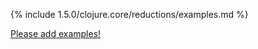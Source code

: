 {% include 1.5.0/clojure.core/reductions/examples.md %}

[Please add examples!](https://github.com/arrdem/grimoire/edit/master/_includes/1.6.0/clojure.core/reductions/examples.md)
